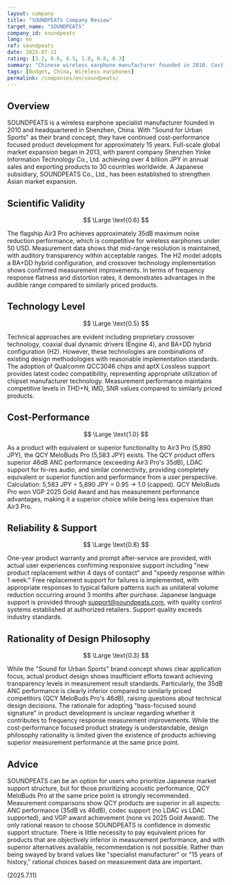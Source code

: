 ```yaml
---
layout: company
title: "SOUNDPEATS Company Review"
target_name: "SOUNDPEATS"
company_id: soundpeats
lang: en
ref: soundpeats
date: 2025-07-11
rating: [3.2, 0.6, 0.5, 1.0, 0.8, 0.3]
summary: "Chinese wireless earphone manufacturer founded in 2010. Cost-performance focused product lineup primarily in the 5,000-8,000 JPY price range, offering competitive ANC performance."
tags: [Budget, China, Wireless earphones]
permalink: /companies/en/soundpeats/
---
```

## Overview

SOUNDPEATS is a wireless earphone specialist manufacturer founded in 2010 and headquartered in Shenzhen, China. With "Sound for Urban Sports" as their brand concept, they have continued cost-performance focused product development for approximately 15 years. Full-scale global market expansion began in 2013, with parent company Shenzhen Yinke Information Technology Co., Ltd. achieving over 4 billion JPY in annual sales and exporting products to 30 countries worldwide. A Japanese subsidiary, SOUNDPEATS Co., Ltd., has been established to strengthen Asian market expansion.

## Scientific Validity

$$ \Large \text{0.6} $$

The flagship Air3 Pro achieves approximately 35dB maximum noise reduction performance, which is competitive for wireless earphones under 50 USD. Measurement data shows that mid-range resolution is maintained, with auditory transparency within acceptable ranges. The H2 model adopts a BA+DD hybrid configuration, and crossover technology implementation shows confirmed measurement improvements. In terms of frequency response flatness and distortion rates, it demonstrates advantages in the audible range compared to similarly priced products.

## Technology Level

$$ \Large \text{0.5} $$

Technical approaches are evident including proprietary crossover technology, coaxial dual dynamic drivers (Engine 4), and BA+DD hybrid configuration (H2). However, these technologies are combinations of existing design methodologies with reasonable implementation standards. The adoption of Qualcomm QCC3046 chips and aptX Lossless support provides latest codec compatibility, representing appropriate utilization of chipset manufacturer technology. Measurement performance maintains competitive levels in THD+N, IMD, SNR values compared to similarly priced products.

## Cost-Performance

$$ \Large \text{1.0} $$

As a product with equivalent or superior functionality to Air3 Pro (5,890 JPY), the QCY MeloBuds Pro (5,583 JPY) exists. The QCY product offers superior 46dB ANC performance (exceeding Air3 Pro's 35dB), LDAC support for hi-res audio, and similar connectivity, providing completely equivalent or superior function and performance from a user perspective. Calculation: 5,583 JPY ÷ 5,890 JPY = 0.95 → 1.0 (capped). QCY MeloBuds Pro won VGP 2025 Gold Award and has measurement performance advantages, making it a superior choice while being less expensive than Air3 Pro.

## Reliability & Support

$$ \Large \text{0.8} $$

One-year product warranty and prompt after-service are provided, with actual user experiences confirming responsive support including "new product replacement within 4 days of contact" and "speedy response within 1 week." Free replacement support for failures is implemented, with appropriate responses to typical failure patterns such as unilateral volume reduction occurring around 3 months after purchase. Japanese language support is provided through support@soundpeats.com, with quality control systems established at authorized retailers. Support quality exceeds industry standards.

## Rationality of Design Philosophy

$$ \Large \text{0.3} $$

While the "Sound for Urban Sports" brand concept shows clear application focus, actual product design shows insufficient efforts toward achieving transparency levels in measurement result standards. Particularly, the 35dB ANC performance is clearly inferior compared to similarly priced competitors (QCY MeloBuds Pro's 46dB), raising questions about technical design decisions. The rationale for adopting "bass-focused sound signature" in product development is unclear regarding whether it contributes to frequency response measurement improvements. While the cost-performance focused product strategy is understandable, design philosophy rationality is limited given the existence of products achieving superior measurement performance at the same price point.

## Advice

SOUNDPEATS can be an option for users who prioritize Japanese market support structure, but for those prioritizing acoustic performance, QCY MeloBuds Pro at the same price point is strongly recommended. Measurement comparisons show QCY products are superior in all aspects: ANC performance (35dB vs 46dB), codec support (no LDAC vs LDAC supported), and VGP award achievement (none vs 2025 Gold Award). The only rational reason to choose SOUNDPEATS is confidence in domestic support structure. There is little necessity to pay equivalent prices for products that are objectively inferior in measurement performance, and with superior alternatives available, recommendation is not possible. Rather than being swayed by brand values like "specialist manufacturer" or "15 years of history," rational choices based on measurement data are important.

(2025.7.11)
